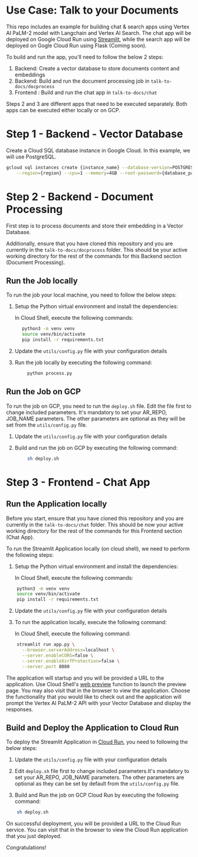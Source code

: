 # Use Case: Talk to your Documents

This repo includes an example for building chat & search apps using Vertex AI PaLM-2 model with Langchain and Vertex AI Search. The chat app will be deployed on Google Cloud Run using [Streamlit](https://streamlit.io/), while the search app will be deployed on Gogle Cloud Run using Flask (Coming soon). 

To build and run the app, you'll need to follow the below 2 steps:

1. Backend: Create a vector database to store documents content and embeddings
2.  Backend: Build and run the document processing job in `talk-to-docs/docprocess`
3.  Frontend : Build and run the chat app in `talk-to-docs/chat`

Steps 2 and 3 are different apps that need to be executed separately. Both apps can be executed either locally or on GCP.

# Step 1 - Backend - Vector Database

Create a Cloud SQL database instance in Google Cloud. In this example, we will use PostgreSQL.

```bash
gcloud sql instances create {instance_name} --database-version=POSTGRES_15 \
    --region={region} --cpu=1 --memory=4GB --root-password={database_password}
```


# Step 2 - Backend - Document Processing
 
 First step is to process documents and store their embedding in a Vector Database.

 Additionally, ensure that you have cloned this repository and you are currently in the `talk-to-docs/docprocess` folder. This should be your active working directory for the rest of the commands for this Backend section (Document Processing).

## Run the Job locally

To run the job your local machine, you need to follow the below steps:

1. Setup the Python virtual environment and install the dependencies:

    In Cloud Shell, execute the following commands:

```bash
      python3 -m venv venv
      source venv/bin/activate
      pip install -r requirements.txt
```

  2.  Update the `utils/config.py` file with your configuration details

  3. Run the job locally by executing the following command:

```bash
        python process.py 
```

## Run the Job on GCP

To run the job on GCP, you need to run the `deploy.sh` file. Edit the file first to change included parameters.
It's mandatory to set your AR_REPO, JOB_NAME parameters. The other parameters are optional as they will be set from the `utils/config.py` file.

  1.  Update the `utils/config.py` file with your configuration details

  2. Build and run the job on GCP by executing the following command:

```bash
        sh deploy.sh
```

# Step 3 - Frontend - Chat App
## Run the Application locally

Before you start, ensure that you have cloned this repository and you are currently in the `talk-to-docs/chat` folder. This should be now your active working directory for the rest of the commands for this Frontend section (Chat App).

To run the Streamlit Application locally (on cloud shell), we need to perform the following steps:

1. Setup the Python virtual environment and install the dependencies:

    In Cloud Shell, execute the following commands:

```bash
    python3 -m venv venv
    source venv/bin/activate
    pip install -r requirements.txt
```

2. Update the `utils/config.py` file with your configuration details


3. To run the application locally, execute the following command:

    In Cloud Shell, execute the following command:

```bash
    streamlit run app.py \
      --browser.serverAddress=localhost \
      --server.enableCORS=false \
      --server.enableXsrfProtection=false \
      --server.port 8080
```

The application will startup and you will be provided a URL to the application. Use Cloud Shell's [web preview](https://cloud.google.com/shell/docs/using-web-preview) function to launch the preview page. You may also visit that in the browser to view the application. Choose the functionality that you would like to check out and the application will prompt the Vertex AI PaLM-2 API with your Vector Database and display the responses.

## Build and Deploy the Application to Cloud Run


To deploy the Streamlit Application in [Cloud Run](https://cloud.google.com/run/docs/quickstarts/deploy-container), you need to following the below steps:


  1.  Update the `utils/config.py` file with your configuration details

  2. Edit `deploy.sh` file first to change included parameters.It's mandatory to set your AR_REPO, JOB_NAME parameters. The other parameters are optional as they can be set by default from the `utils/config.py` file.

  3. Build and Run the job on GCP Cloud Run by executing the following command:

```bash
    sh deploy.sh
```

On successful deployment, you will be provided a URL to the Cloud Run service. You can visit that in the browser to view the Cloud Run application that you just deployed. 

Congratulations!